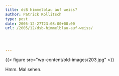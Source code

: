 ```yaml
---
title: dsB himmelblau auf weiss?
author: Patrick Kollitsch
type: post
date: 2005-12-27T23:08:00+00:00
url: /2005/12/dsb-himmelblau-auf-weiss/




---
```

{{< figure src="wp-content/old-images/203.jpg" >}}
  
Hmm. Mal sehen.
